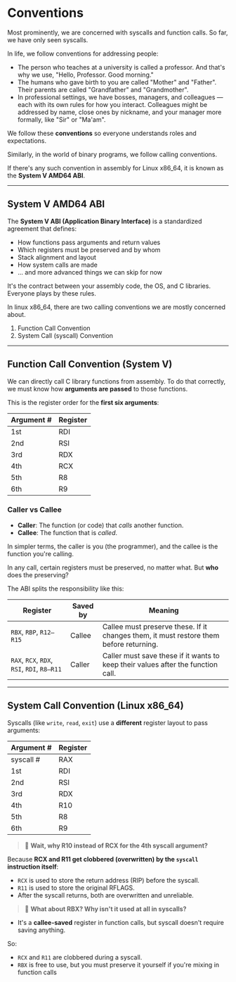 # Conventions

Most prominently, we are concerned with syscalls and function calls. So far, we have only seen syscalls.

In life, we follow conventions for addressing people:
  - The person who teaches at a university is called a professor. And that's why we use, "Hello, Professor. Good morning."
  - The humans who gave birth to you are called "Mother" and "Father". Their parents are called "Grandfather" and "Grandmother".
  - In professional settings, we have bosses, managers, and colleagues — each with its own rules for how you interact. Colleagues might be addressed by name, close ones by nickname, and your manager more formally, like "Sir" or "Ma'am".

We follow these **conventions** so everyone understands roles and expectations.

Similarly, in the world of binary programs, we follow calling conventions.

If there's any such convention in assembly for Linux x86_64, it is known as the **System V AMD64 ABI**.

---

## System V AMD64 ABI

The **System V ABI (Application Binary Interface)** is a standardized agreement that defines:

  - How functions pass arguments and return values
  - Which registers must be preserved and by whom
  - Stack alignment and layout
  - How system calls are made
  - ... and more advanced things we can skip for now

It's the contract between your assembly code, the OS, and C libraries. Everyone plays by these rules.

In linux x86_64, there are two calling conventions we are mostly concerned about.
  1. Function Call Convention
  2. System Call (syscall) Convention

---

## Function Call Convention (System V)

We can directly call C library functions from assembly. To do that correctly, we must know how **arguments are passed** to those functions.

This is the register order for the **first six arguments**:

| Argument # | Register |
|------------|----------|
| 1st        | RDI      |
| 2nd        | RSI      |
| 3rd        | RDX      |
| 4th        | RCX      |
| 5th        | R8       |
| 6th        | R9       |

### Caller vs Callee

- **Caller**: The function (or code) that *calls* another function.
- **Callee**: The function that is *called*.

In simpler terms, the caller is you (the programmer), and the callee is the function you're calling.

In any call, certain registers must be preserved, no matter what. But **who** does the preserving?

The ABI splits the responsibility like this:

| Register              | Saved by | Meaning |
|-----------------------|----------|---------|
| `RBX`, `RBP`, `R12–R15` | Callee   | Callee must preserve these. If it changes them, it must restore them before returning. |
| `RAX`, `RCX`, `RDX`, `RSI`, `RDI`, `R8–R11` | Caller | Caller must save these if it wants to keep their values after the function call. |

---

## System Call Convention (Linux x86_64)

Syscalls (like `write`, `read`, `exit`) use a **different** register layout to pass arguments:

| Argument # | Register |
|------------|----------|
| syscall #  | RAX      |
| 1st        | RDI      |
| 2nd        | RSI      |
| 3rd        | RDX      |
| 4th        | R10      |
| 5th        | R8       |
| 6th        | R9       |

> 🧠 **Wait, why R10 instead of RCX for the 4th syscall argument?**

Because **RCX and R11 get clobbered (overwritten) by the `syscall` instruction itself**:

- `RCX` is used to store the return address (RIP) before the syscall.
- `R11` is used to store the original RFLAGS.
- After the syscall returns, both are overwritten and unreliable.

> 🧠 **What about RBX? Why isn't it used at all in syscalls?**

- It's a **callee-saved** register in function calls, but syscall doesn't require saving anything.

So:
- `RCX` and `R11` are clobbered during a syscall.
- `RBX` is free to use, but you must preserve it yourself if you're mixing in function calls